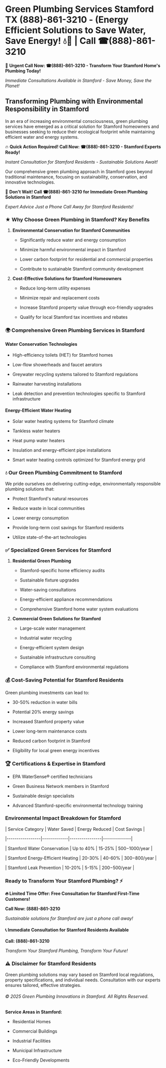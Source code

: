 # Green Plumbing Services Stamford TX (888)-861-3210 - (Energy Efficient Solutions to Save Water, Save Energy! 💧🌿 | Call ☎(888)-861-3210

🚨 **Urgent Call Now: ☎(888)-861-3210 - Transform Your Stamford Home's Plumbing Today!**
*Immediate Consultations Available in Stamford - Save Money, Save the Planet!*

## Transforming Plumbing with Environmental Responsibility in Stamford

In an era of increasing environmental consciousness, green plumbing services have emerged as a critical solution for Stamford homeowners and businesses seeking to reduce their ecological footprint while maintaining efficient water and energy systems. 

🔥 **Quick Action Required! Call Now: ☎(888)-861-3210 - Stamford Experts Ready!**
*Instant Consultation for Stamford Residents - Sustainable Solutions Await!*

Our comprehensive green plumbing approach in Stamford goes beyond traditional maintenance, focusing on sustainability, conservation, and innovative technologies.

🚨 **Don't Wait! Call ☎(888)-861-3210 for Immediate Green Plumbing Solutions in Stamford**
*Expert Advice Just a Phone Call Away for Stamford Residents!*

### ★ Why Choose Green Plumbing in Stamford? Key Benefits

1. **Environmental Conservation for Stamford Communities** 
   - Significantly reduce water and energy consumption
   - Minimize harmful environmental impact in Stamford
   - Lower carbon footprint for residential and commercial properties
   - Contribute to sustainable Stamford community development

2. **Cost-Effective Solutions for Stamford Homeowners** 
   - Reduce long-term utility expenses
   - Minimize repair and replacement costs
   - Increase Stamford property value through eco-friendly upgrades
   - Qualify for local Stamford tax incentives and rebates

### 🌍 Comprehensive Green Plumbing Services in Stamford

#### Water Conservation Technologies
- High-efficiency toilets (HET) for Stamford homes
- Low-flow showerheads and faucet aerators
- Greywater recycling systems tailored to Stamford regulations
- Rainwater harvesting installations
- Leak detection and prevention technologies specific to Stamford infrastructure

#### Energy-Efficient Water Heating
- Solar water heating systems for Stamford climate
- Tankless water heaters
- Heat pump water heaters
- Insulation and energy-efficient pipe installations
- Smart water heating controls optimized for Stamford energy grid

### 💧 Our Green Plumbing Commitment to Stamford

We pride ourselves on delivering cutting-edge, environmentally responsible plumbing solutions that:
- Protect Stamford's natural resources
- Reduce waste in local communities
- Lower energy consumption
- Provide long-term cost savings for Stamford residents
- Utilize state-of-the-art technologies

### ✅ Specialized Green Services for Stamford

1. **Residential Green Plumbing**
   - Stamford-specific home efficiency audits
   - Sustainable fixture upgrades
   - Water-saving consultations
   - Energy-efficient appliance recommendations
   - Comprehensive Stamford home water system evaluations

2. **Commercial Green Solutions for Stamford**
   - Large-scale water management
   - Industrial water recycling
   - Energy-efficient system design
   - Sustainable infrastructure consulting
   - Compliance with Stamford environmental regulations

### 💰 Cost-Saving Potential for Stamford Residents

Green plumbing investments can lead to:
- 30-50% reduction in water bills
- Potential 20% energy savings
- Increased Stamford property value
- Lower long-term maintenance costs
- Reduced carbon footprint in Stamford
- Eligibility for local green energy incentives

### 🏆 Certifications & Expertise in Stamford

- EPA WaterSense® certified technicians
- Green Business Network members in Stamford
- Sustainable design specialists
- Advanced Stamford-specific environmental technology training

### Environmental Impact Breakdown for Stamford

| Service Category | Water Saved | Energy Reduced | Cost Savings |
|-----------------|-------------|----------------|--------------|
| Stamford Water Conservation | Up to 40% | 15-25% | $500-$1000/year |
| Stamford Energy-Efficient Heating | 20-30% | 40-60% | $300-$800/year |
| Stamford Leak Prevention | 10-20% | 5-15% | $200-$500/year |

### Ready to Transform Your Stamford Plumbing? ⚡

**🔥 Limited Time Offer: Free Consultation for Stamford First-Time Customers!**

**Call Now: (888)-861-3210**
*Sustainable solutions for Stamford are just a phone call away!*

#### 📞 Immediate Consultation for Stamford Residents Available

**Call: (888)-861-3210**
*Transform Your Stamford Plumbing, Transform Your Future!*

### ⚠️ Disclaimer for Stamford Residents

Green plumbing solutions may vary based on Stamford local regulations, property specifications, and individual needs. Consultation with our experts ensures tailored, effective strategies.

###### © 2025 Green Plumbing Innovations in Stamford. All Rights Reserved.

**Service Areas in Stamford:** 
- Residential Homes
- Commercial Buildings
- Industrial Facilities
- Municipal Infrastructure
- Eco-Friendly Developments